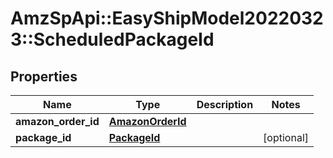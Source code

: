 # AmzSpApi::EasyShipModel20220323::ScheduledPackageId

## Properties
Name | Type | Description | Notes
------------ | ------------- | ------------- | -------------
**amazon_order_id** | [**AmazonOrderId**](AmazonOrderId.md) |  | 
**package_id** | [**PackageId**](PackageId.md) |  | [optional] 


